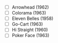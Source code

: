 - [ ] Arrowhead (1962)
- [ ] Colorama (1963)
- [ ] Eleven Belles (1958)
- [ ] Go-Cart (1963)
- [ ] Hi Straight (1960)
- [ ] Poker Face (1963)

